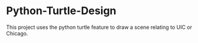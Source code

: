 # Python-Turtle-Design
This project uses the python turtle feature to draw a scene relating to UIC or Chicago.
